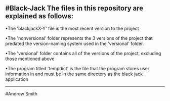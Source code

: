 #Black-Jack
The files in this repository are explained as follows:
---------------------------------------------------------------------------------------------------------------------
•The 'blackjackX-Y' file is the most recent version to the project

•The 'nonversional' folder represents the 3 versions of the project that predated the version-naming system used in the 'versional' folder. 

•The 'versional' folder contains all of the versions of the project, excluding those mentioned above

•The program titled 'tempdict' is the file that the program stores user information in and must be in the same directory as the black jack application

---------------------------------------------------------------------------------------------------------------------
#Andrew Smith


